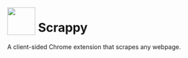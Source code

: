 # <sub><img src="/icons/64.png" width=64px height=64px></sub> Scrappy
A client-sided Chrome extension that scrapes any webpage.
